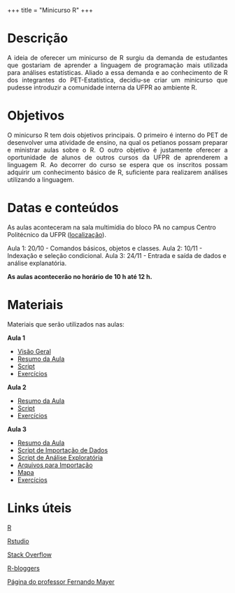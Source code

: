 +++
title = "Minicurso R"
+++

# Descrição

<p align="justify">
A ideia de oferecer um minicurso de R surgiu da demanda de estudantes que
gostariam de aprender a linguagem de programação mais utilizada para análises
estatísticas. Aliado a essa demanda e ao conhecimento de R dos integrantes do
PET-Estatística, decidiu-se criar um minicurso que pudesse introduzir a comunidade
interna da UFPR ao ambiente R.
</p>

# Objetivos

<p align="justify">
O minicurso R tem dois objetivos principais. O primeiro é interno do PET de desenvolver
uma atividade de ensino, na qual os petianos possam preparar e ministrar aulas sobre o R.
O outro objetivo é justamente oferecer a oportunidade de alunos de outros cursos da UFPR de aprenderem a linguagem R. Ao decorrer do curso se espera que os inscritos possam adquirir um conhecimento básico de R, suficiente para realizarem análises utilizando a linguagem.
</p>

# Datas e conteúdos

As aulas aconteceram na sala multimídia do bloco PA no campus Centro Politécnico
da UFPR ([localização](http://www.campusmap.ufpr.br/#!map)).



Aula 1: 20<em>/</em>10 - Comandos básicos, objetos e classes.
Aula 2: 10<em>/</em>11 - Indexação e seleção condicional.
Aula 3: 24<em>/</em>11 - Entrada e saída de dados e análise explanatória.

**As aulas acontecerão no horário de 10 h até 12 h.**

# Materiais

Materiais que serão utilizados nas aulas:

**Aula 1**

 - [Visão Geral](../download/mcr_aula1_visaogeral.pdf)
 - [Resumo da Aula](../download/mcr_aula1_resumo.html)
 - [Script](../download/mcr_aula1_script.R)
 - [Exercícios](../download/mcr_aula1_exercicios.html) <!-- - [gabarito]() -->

**Aula 2** 

 - [Resumo da Aula](../download/mcr_aula2_resumo.html)
 - [Script](../download/mcr_aula2_script.R)
 - [Exercícios](../download/mcr_aula2_exercicios.html) <!-- - [gabarito]() --> 
  
**Aula 3** 

 - [Resumo da Aula](../download/mcr_aula3_resumo.html)
 - [Script de Importação de Dados](../download/mcr_aula3_script_import.R)
 - [Script de Análise Exploratória](../download/mcr_aula3_script_exploratoria.R)
 - [Arquivos para Importação](../download/import.zip)
 - [Mapa](../download/mapa.zip)
 - [Exercícios](../download/mcr_aula3_exercicios.html)

# Links úteis

[R](https://cran.r-project.org/)

[Rstudio](https://www.rstudio.com/)

[Stack Overflow](https://stackoverflow.com/)

[R-bloggers](https://www.r-bloggers.com/)

[Página do professor Fernando Mayer](http://leg.ufpr.br/~fernandomayer/aulas/ce083/index.html)
